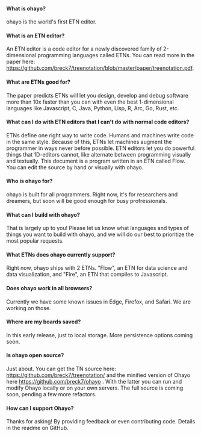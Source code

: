#### What is ohayo?

ohayo is the world's first ETN editor.

#### What is an ETN editor?

An ETN editor is a code editor for a newly discovered family of 2-dimensional programming
languages called ETNs. You can read more in the paper here: https://github.com/breck7/treenotation/blob/master/paper/treenotation.pdf.

#### What are ETNs good for?

The paper predicts ETNs will let you design, develop and debug software more than 10x faster than you can
with even the best 1-dimensional languages like Javascript, C, Java, Python, Lisp, R, Arc, Go, Rust, etc.

#### What can I do with ETN editors that I can't do with normal code editors?

ETNs define one right way to write code. Humans and machines write code in the same style.
Because of this, ETNs let machines augment the programmer in ways never before possible. ETN editors let you do powerful things that 1D-editors cannot, like alternate between programming visually and textually. This document
is a program written in an ETN called Flow. You can edit the source by hand or visually with ohayo.

#### Who is ohayo for?

ohayo is built for all programmers. Right now, it's for researchers and dreamers, but soon will be
good enough for busy profressionals.

#### What can I build with ohayo?

That is largely up to you! Please let us know what languages and types of things you want to build with ohayo,
and we will do our best to prioritize the most popular requests.

#### What ETNs does ohayo currently support?

Right now, ohayo ships with 2 ETNs. "Flow", an ETN for data science and data visualization,
and "Fire", an ETN that compiles to Javascript.

#### Does ohayo work in all browsers?

Currently we have some known issues in Edge, Firefox, and Safari. We are working on those.

#### Where are my boards saved?

In this early release, just to local storage. More persistence options coming soon.

#### Is ohayo open source?

Just about. You can get the TN source here: https://github.com/breck7/treenotation/ and the minified
version of Ohayo here https://github.com/breck7/ohayo . With the latter you can run and modify Ohayo
locally or on your own servers. The full source is coming soon, pending a few more refactors.

#### How can I support Ohayo?

Thanks for asking! By providing feedback or even contributing code. Details in the
readme on GitHub.
